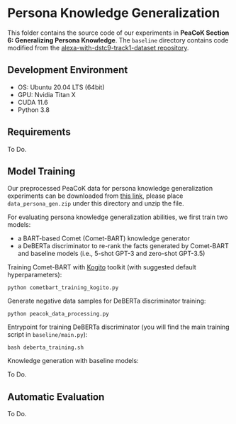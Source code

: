 
# Persona Knowledge Generalization

This folder contains the source code of our experiments in **PeaCoK Section 6: Generalizing Persona Knowledge**.
The `baseline` directory contains code modified from the [alexa-with-dstc9-track1-dataset repository](https://github.com/alexa/alexa-with-dstc9-track1-dataset.git).

## Development Environment

- OS: Ubuntu 20.04 LTS (64bit)
- GPU: Nvidia Titan X
- CUDA 11.6
- Python 3.8

## Requirements

To Do.

## Model Training

Our preprocessed PeaCoK data for persona knowledge generalization experiments can be downloaded from [this link](https://drive.google.com/file/d/19oapPUb5T-GqcZ0oOpzTTrnzDWyLlB3f/view?usp=sharing), please place `data_persona_gen.zip` under this directory and unzip the file.

For evaluating persona knowledge generalization abilities, we first train two models: 
- a BART-based Comet (Comet-BART) knowledge generator
- a DeBERTa discriminator to re-rank the facts generated by Comet-BART and baseline models (i.e., 5-shot GPT-3 and zero-shot GPT-3.5)

Training Comet-BART with [Kogito](https://github.com/epfl-nlp/kogito) toolkit (with suggested default hyperparameters):

```
python cometbart_training_kogito.py
```

Generate negative data samples for DeBERTa discriminator training:

```
python peacok_data_processing.py
```

Entrypoint for training DeBERTa discriminator (you will find the main training script in `baseline/main.py`):

```
bash deberta_training.sh
```

Knowledge generation with baseline models:

To Do.

## Automatic Evaluation
To Do.
